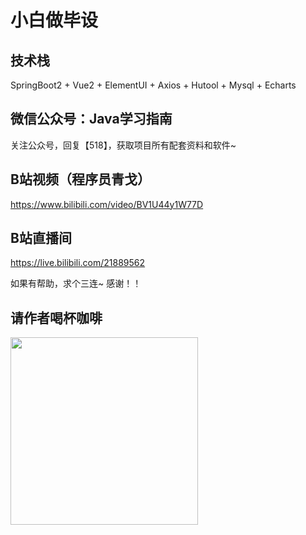 # 小白做毕设

## 技术栈

SpringBoot2 + Vue2 + ElementUI + Axios + Hutool + Mysql + Echarts

## 微信公众号：Java学习指南

关注公众号，回复【518】，获取项目所有配套资料和软件~


## B站视频（程序员青戈）

https://www.bilibili.com/video/BV1U44y1W77D

## B站直播间

https://live.bilibili.com/21889562

如果有帮助，求个三连~  感谢！！

## 请作者喝杯咖啡

<img src='https://gitee.com/xqnode/images/raw/master/imgs/微信.png' width=300 align=left>
